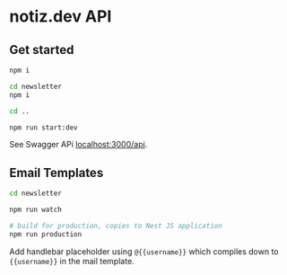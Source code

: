 # notiz.dev API

## Get started

```bash
npm i

cd newsletter
npm i

cd ..

npm run start:dev
```

See Swagger APi [localhost:3000/api](http://localhost:3000/api).

## Email Templates

```bash
cd newsletter

npm run watch

# build for production, copies to Nest JS application
npm run production
```

Add handlebar placeholder using `@{{username}}` which compiles down to `{{username}}` in the mail template.

